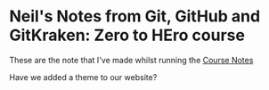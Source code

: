 # Neil's Notes from Git, GitHub and GitKraken: Zero to HEro course

These are the note that I've made whilst running the [Course Notes](https://srse-git-github-zero2hero.netlify.app/)

Have we added a theme to our website?